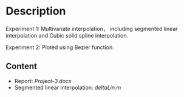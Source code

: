 # Description

Experiment 1: Multivariate interpolation， including segmented linear interpolation and  Cubic solid spline interpolation. 

Experiment 2: Ploted using Bezier function. 

## Content 

- Report: *Project-3.docx*
- Segmented linear interpolation: *deltaLin.m*
